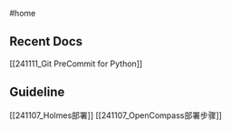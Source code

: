 #home 

## Recent Docs

[[241111_Git PreCommit for Python]]

## Guideline
[[241107_Holmes部署]]
[[241107_OpenCompass部署步骤]]
